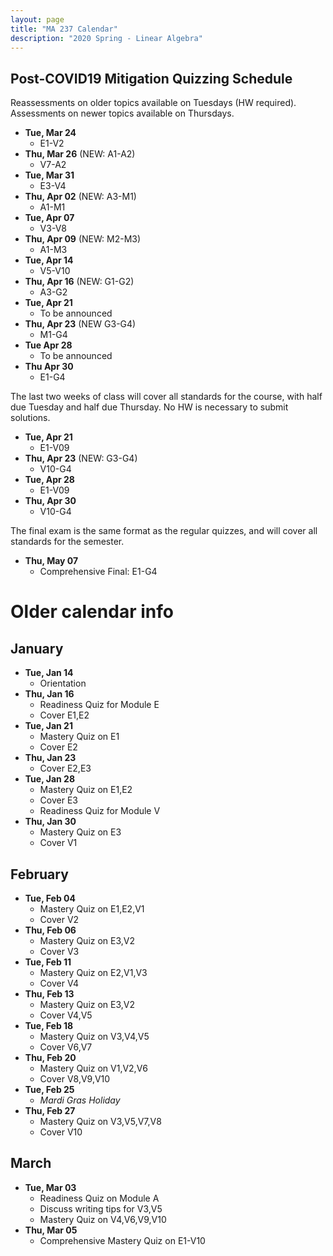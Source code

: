 ```yaml
---
layout: page
title: "MA 237 Calendar"
description: "2020 Spring - Linear Algebra"
---
```


## Post-COVID19 Mitigation Quizzing Schedule

Reassessments on older topics available on Tuesdays (HW required).
Assessments on newer topics available on Thursdays.

- **Tue, Mar 24**
  - E1-V2
- **Thu, Mar 26** (NEW: A1-A2)
  - V7-A2
- **Tue, Mar 31**
  - E3-V4
- **Thu, Apr 02** (NEW: A3-M1)
  - A1-M1
- **Tue, Apr 07**
  - V3-V8
- **Thu, Apr 09** (NEW: M2-M3)
  - A1-M3
- **Tue, Apr 14**
  - V5-V10
- **Thu, Apr 16** (NEW: G1-G2)
  - A3-G2
- **Tue, Apr 21**
  - To be announced
- **Thu, Apr 23** (NEW G3-G4)
  - M1-G4
- **Tue Apr 28**
  - To be announced
- **Thu Apr 30**
  - E1-G4

The last two weeks of class will cover
all standards for the course, with half
due Tuesday and half due Thursday. No HW
is necessary to submit solutions.

- **Tue, Apr 21**
  - E1-V09
- **Thu, Apr 23** (NEW: G3-G4)
  - V10-G4
- **Tue, Apr 28**
  - E1-V09
- **Thu, Apr 30**
  - V10-G4

The final exam is the same format as the regular quizzes,
and will cover all standards for the semester.

- **Thu, May 07**
  - Comprehensive Final: E1-G4

# Older calendar info

## January

- **Tue, Jan 14**
  - Orientation
- **Thu, Jan 16**
  - Readiness Quiz for Module E
  - Cover E1,E2
- **Tue, Jan 21**
  - Mastery Quiz on E1
  - Cover E2
- **Thu, Jan 23**
  - Cover E2,E3
- **Tue, Jan 28**
  - Mastery Quiz on E1,E2
  - Cover E3
  - Readiness Quiz for Module V
- **Thu, Jan 30**
  - Mastery Quiz on E3
  - Cover V1

## February

- **Tue, Feb 04**
  - Mastery Quiz on E1,E2,V1
  - Cover V2
- **Thu, Feb 06**
  - Mastery Quiz on E3,V2
  - Cover V3
- **Tue, Feb 11**
  - Mastery Quiz on E2,V1,V3
  - Cover V4
- **Thu, Feb 13**
  - Mastery Quiz on E3,V2
  - Cover V4,V5
- **Tue, Feb 18**
  - Mastery Quiz on V3,V4,V5
  - Cover V6,V7
- **Thu, Feb 20**
  - Mastery Quiz on V1,V2,V6
  - Cover V8,V9,V10
- **Tue, Feb 25**
  - *Mardi Gras Holiday*
- **Thu, Feb 27**
  - Mastery Quiz on V3,V5,V7,V8
  - Cover V10

## March

- **Tue, Mar 03**
  - Readiness Quiz on Module A
  - Discuss writing tips for V3,V5
  - Mastery Quiz on V4,V6,V9,V10
- **Thu, Mar 05**
  - Comprehensive Mastery Quiz on E1-V10

